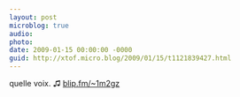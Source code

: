 ```yaml
---
layout: post
microblog: true
audio: 
photo: 
date: 2009-01-15 00:00:00 -0000
guid: http://xtof.micro.blog/2009/01/15/t1121839427.html
---
```

quelle voix.  ♫ [blip.fm/~1m2gz](http://blip.fm/~1m2gz)
